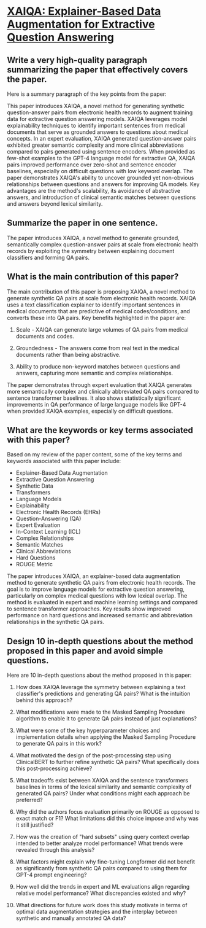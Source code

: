 # [XAIQA: Explainer-Based Data Augmentation for Extractive Question   Answering](https://arxiv.org/abs/2312.03567)

## Write a very high-quality paragraph summarizing the paper that effectively covers the paper.

 Here is a summary paragraph of the key points from the paper:

This paper introduces XAIQA, a novel method for generating synthetic question-answer pairs from electronic health records to augment training data for extractive question answering models. XAIQA leverages model explainability techniques to identify important sentences from medical documents that serve as grounded answers to questions about medical concepts. In an expert evaluation, XAIQA generated question-answer pairs exhibited greater semantic complexity and more clinical abbreviations compared to pairs generated using sentence encoders. When provided as few-shot examples to the GPT-4 language model for extractive QA, XAIQA pairs improved performance over zero-shot and sentence encoder baselines, especially on difficult questions with low keyword overlap. The paper demonstrates XAIQA's ability to uncover grounded yet non-obvious relationships between questions and answers for improving QA models. Key advantages are the method's scalability, its avoidance of abstractive answers, and introduction of clinical semantic matches between questions and answers beyond lexical similarity.


## Summarize the paper in one sentence.

 The paper introduces XAIQA, a novel method to generate grounded, semantically complex question-answer pairs at scale from electronic health records by exploiting the symmetry between explaining document classifiers and forming QA pairs.


## What is the main contribution of this paper?

 The main contribution of this paper is proposing XAIQA, a novel method to generate synthetic QA pairs at scale from electronic health records. XAIQA uses a text classification explainer to identify important sentences in medical documents that are predictive of medical codes/conditions, and converts these into QA pairs. Key benefits highlighted in the paper are:

1) Scale - XAIQA can generate large volumes of QA pairs from medical documents and codes. 

2) Groundedness - The answers come from real text in the medical documents rather than being abstractive. 

3) Ability to produce non-keyword matches between questions and answers, capturing more semantic and complex relationships.

The paper demonstrates through expert evaluation that XAIQA generates more semantically complex and clinically abbreviated QA pairs compared to sentence transformer baselines. It also shows statistically significant improvements in QA performance of large language models like GPT-4 when provided XAIQA examples, especially on difficult questions.


## What are the keywords or key terms associated with this paper?

 Based on my review of the paper content, some of the key terms and keywords associated with this paper include:

- Explainer-Based Data Augmentation
- Extractive Question Answering
- Synthetic Data
- Transformers
- Language Models
- Explainability
- Electronic Health Records (EHRs)
- Question-Answering (QA) 
- Expert Evaluation
- In-Context Learning (ICL)
- Complex Relationships
- Semantic Matches
- Clinical Abbreviations
- Hard Questions
- ROUGE Metric

The paper introduces XAIQA, an explainer-based data augmentation method to generate synthetic QA pairs from electronic health records. The goal is to improve language models for extractive question answering, particularly on complex medical questions with low lexical overlap. The method is evaluated in expert and machine learning settings and compared to sentence transformer approaches. Key results show improved performance on hard questions and increased semantic and abbreviation relationships in the synthetic QA pairs.


## Design 10 in-depth questions about the method proposed in this paper and avoid simple questions.

 Here are 10 in-depth questions about the method proposed in this paper:

1. How does XAIQA leverage the symmetry between explaining a text classifier's predictions and generating QA pairs? What is the intuition behind this approach?

2. What modifications were made to the Masked Sampling Procedure algorithm to enable it to generate QA pairs instead of just explanations? 

3. What were some of the key hyperparameter choices and implementation details when applying the Masked Sampling Procedure to generate QA pairs in this work?

4. What motivated the design of the post-processing step using ClinicalBERT to further refine synthetic QA pairs? What specifically does this post-processing achieve?  

5. What tradeoffs exist between XAIQA and the sentence transformers baselines in terms of the lexical similarity and semantic complexity of generated QA pairs? Under what conditions might each approach be preferred?

6. Why did the authors focus evaluation primarily on ROUGE as opposed to exact match or F1? What limitations did this choice impose and why was it still justified?

7. How was the creation of "hard subsets" using query context overlap intended to better analyze model performance? What trends were revealed through this analysis?  

8. What factors might explain why fine-tuning Longformer did not benefit as significantly from synthetic QA pairs compared to using them for GPT-4 prompt engineering?

9. How well did the trends in expert and ML evaluations align regarding relative model performance? What discrepancies existed and why?

10. What directions for future work does this study motivate in terms of optimal data augmentation strategies and the interplay between synthetic and manually annotated QA data?
